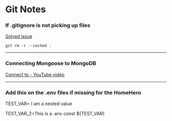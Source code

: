 # Git Notes

### If .gitignore is not picking up files

[Solved issue](https://ioflood.com/blog/solved-git-ignore-not-working-git-troubleshooting-guide/#:~:text=This%20usually%20happens%20because%20Git's,in%2C%20effectively%20refreshing%20the%20cache.)

`git rm -r --cached .`

---

### Connecting Mongoose to MongoDB

[Connect to - YouTube video](https://www.youtube.com/watch?v=-j7qvs3zKqM&t=123s&ab_channel=ProgrammingwithUmair)

---

<!-- Add this on the .env files if missing for the HomeHero -->

### Add this on the .env files if missing for the HomeHero

TEST_VAR= I am a nested value

TEST_VAR_2=This is a .env const ${TEST_VAR}
